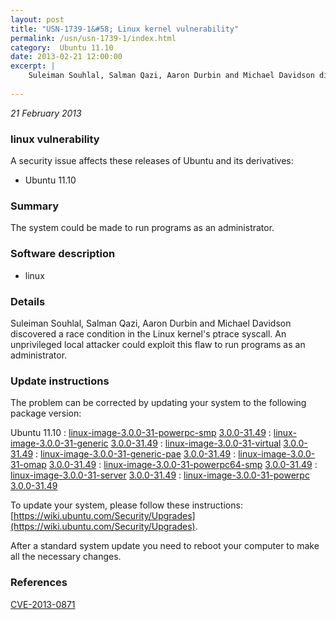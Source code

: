 ```yaml
---
layout: post
title: "USN-1739-1&#58; Linux kernel vulnerability"
permalink: /usn/usn-1739-1/index.html
category:  Ubuntu 11.10
date: 2013-02-21 12:00:00
excerpt: |
    Suleiman Souhlal, Salman Qazi, Aaron Durbin and Michael Davidson discovered a race condition in the Linux kernel&#39;s ptrace syscall. An unprivileged local attacker could exploit this flaw to run programs as an administrator. 
    
--- 
```

 
 

*21 February 2013*

### linux vulnerability

A security issue affects these releases of Ubuntu and its derivatives:

* Ubuntu 11.10

### Summary

The system could be made to run programs as an administrator. 

### Software description

* linux 

### Details

Suleiman Souhlal, Salman Qazi, Aaron Durbin and Michael Davidson discovered a race condition in the Linux kernel&#39;s ptrace syscall. An unprivileged local attacker could exploit this flaw to run programs as an administrator. 

### Update instructions

The problem can be corrected by updating your system to the following package version:

Ubuntu 11.10
 : [linux-image-3.0.0-31-powerpc-smp](https://launchpad.net/ubuntu/+source/linux) <span> [3.0.0-31.49](https://launchpad.net/ubuntu/+source/linux/3.0.0-31.49) </span> 
 : [linux-image-3.0.0-31-generic](https://launchpad.net/ubuntu/+source/linux) <span> [3.0.0-31.49](https://launchpad.net/ubuntu/+source/linux/3.0.0-31.49) </span> 
 : [linux-image-3.0.0-31-virtual](https://launchpad.net/ubuntu/+source/linux) <span> [3.0.0-31.49](https://launchpad.net/ubuntu/+source/linux/3.0.0-31.49) </span> 
 : [linux-image-3.0.0-31-generic-pae](https://launchpad.net/ubuntu/+source/linux) <span> [3.0.0-31.49](https://launchpad.net/ubuntu/+source/linux/3.0.0-31.49) </span> 
 : [linux-image-3.0.0-31-omap](https://launchpad.net/ubuntu/+source/linux) <span> [3.0.0-31.49](https://launchpad.net/ubuntu/+source/linux/3.0.0-31.49) </span> 
 : [linux-image-3.0.0-31-powerpc64-smp](https://launchpad.net/ubuntu/+source/linux) <span> [3.0.0-31.49](https://launchpad.net/ubuntu/+source/linux/3.0.0-31.49) </span> 
 : [linux-image-3.0.0-31-server](https://launchpad.net/ubuntu/+source/linux) <span> [3.0.0-31.49](https://launchpad.net/ubuntu/+source/linux/3.0.0-31.49) </span> 
 : [linux-image-3.0.0-31-powerpc](https://launchpad.net/ubuntu/+source/linux) <span> [3.0.0-31.49](https://launchpad.net/ubuntu/+source/linux/3.0.0-31.49) </span> 

To update your system, please follow these instructions: [https://wiki.ubuntu.com/Security/Upgrades](https://wiki.ubuntu.com/Security/Upgrades).

After a standard system update you need to reboot your computer to make all the necessary changes. 

### References

 
 [CVE-2013-0871](http://people.ubuntu.com/~ubuntu-security/cve/CVE-2013-0871)
 

